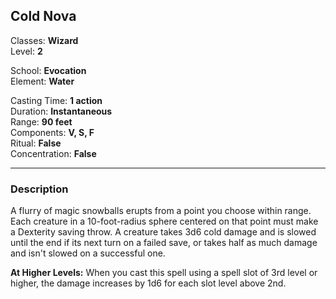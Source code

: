 ## Cold Nova

Classes: **Wizard**  
Level: **2**  

School: **Evocation**  
Element: **Water**  

Casting Time: **1 action**  
Duration: **Instantaneous**  
Range: **90 feet**  
Components: **V, S, F**  
Ritual: **False**  
Concentration: **False**  

------

### Description

A flurry of magic snowballs erupts from a point you choose within range. Each creature in a 10-foot-radius sphere centered on that point must make a Dexterity saving throw. A creature takes 3d6 cold damage and is slowed until the end if its next turn on a failed save, or takes half as much damage and isn't slowed on a successful one.

**At Higher Levels:** When you cast this spell using a spell slot of 3rd level or higher, the damage increases by 1d6 for each slot level above 2nd.